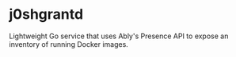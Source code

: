 # j0shgrantd
Lightweight Go service that uses Ably's Presence API to expose an inventory of running Docker images.
